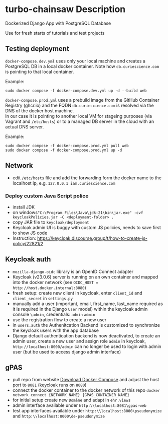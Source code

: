 # turbo-chainsaw Description
Dockerized Django App with PostgreSQL Database

Use for fresh starts of tutorials and test projects

## Testing deployment

`docker-compose.dev.yml` uses only your local machine and creates a PostgreSQL DB in a local docker container. 
Note how `db.curiescience.com` is pointing to that local container.

Example:
```
sudo docker compose -f docker-compose.dev.yml up -d --build web
```

`docker-compose.prod.yml` uses a prebuild image from the GitHub Container Registry (ghcr.io) and the FQDN `db.curiescience.com` is resolved via the DNS of the docker host machine.  
In our case it is pointing to another local VM for stageing purposes (via Vagrant and `/etc/hosts`) or to a managed DB server in the cloud with an actual DNS server.

Example:
```
sudo docker compose -f docker-compose.prod.yml pull web
sudo docker compose -f docker-compose.prod.yml up -d
```
## Network
- edit `/etc/hosts` file and add the forwarding form the docker name to the localhost ip, e.g. `127.0.0.1 iam.curiescience.com`

### Deploy custom Java Script police
- install JDK
- on windows`"C:\Program Files\Java\jdk-21\bin\jar.exe" -cvf keycloakPolicies.jar -C <deployment-folder> .`
- copy JAR file to `keycloak/deployment`
- Keycloak admin UI is buggy with custom JS policies, needs to save first to show JS code
- Instruction: https://keycloak.discourse.group/t/how-to-create-js-policy/22821/2

## Keycloak auth
- `mozilla-django-oidc` library is an OpenID Connect adapter
- Keycloak (v23.0.6) server is running on an own container and mapped into the docker network (see `OIDC_HOST = http://host.docker.internal:8080`)
- fresh setup: create new client in keycloak, enter `client_id` and `client_secret` in `settings.py`
- manually add a user (important, email, first_name, last_name required as it is required in the Django `User` model) within the keycloak admin console `\admin`, credentials: `admin` `admin`
- use the registration flow to create a new user
- in `users.auth` the Authenitcation Backend is customized to synchronize the keycloak users with the app database
- Django default authentication backend is now deactivated, to create an admin user, create a new user and assign role `admin` in keycloak, `http://localhost:8000/admin` can no longer be used to login with admin user (but be used to access django admin interface)

## gPAS
- pull repo from website [Download Docker Compose](https://www.ths-greifswald.de/forscher/gpas/#download) and adjust the host port to `8081` (keycloak runs on `8080`)
- connect the docker container to the docker network of this repo `docker network connect {NETWORK_NAME} {GPAS_CONTAINER_NAME}`
- for initial setup create new `Domäne` and adapt in `ehr.views`
- admin interface available under `http:\\localhost:8081\gpas-web`
- test app interfaces available under `http:\\localhost:8000\pseudonymize` and `http:\\localhost:8000\de-pseudonymize`
